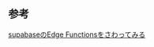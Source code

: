 ## 参考

[supabaseのEdge Functionsをさわってみる](https://qiita.com/ikea_shark_jk/items/eab2c62257385b04972d)
